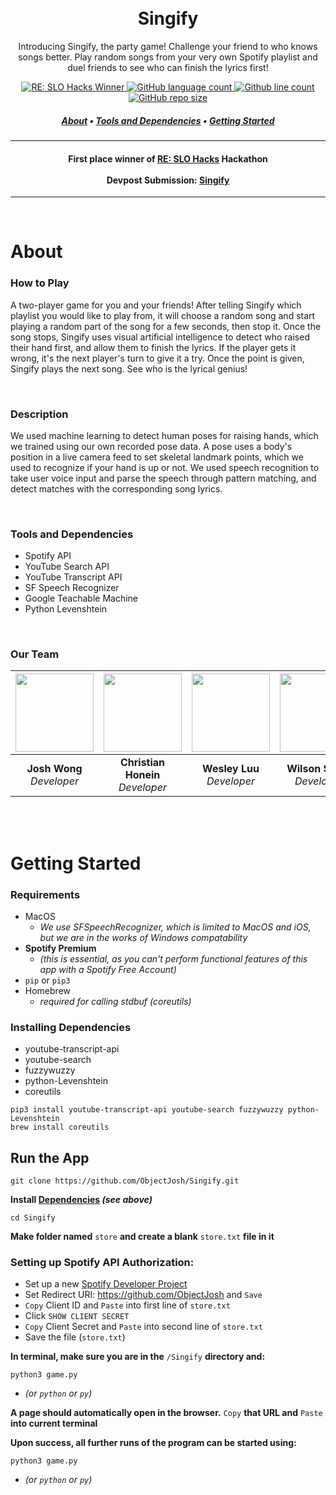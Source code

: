 <h1 align="center">
  <br>
  Singify
</h1>
<p align="center">
  Introducing Singify, the party game! Challenge your friend to who knows songs better. Play random songs from your very own Spotify playlist and duel friends to see who can finish the lyrics first!
</p>
<p align="center">
  <a href="https://devpost.com/software/singify?ref_content=my-projects-tab&ref_feature=my_projects">
    <img alt="RE: SLO Hacks Winner" src="https://img.shields.io/badge/RE%3A%20SLO%20Hacks-winner-brightgreen?style=flat-square">
    <img alt="GitHub language count" src="https://img.shields.io/github/languages/count/ObjectJosh/Singify?color=blueviolet&style=flat-square">
    <img alt="Github line count" src="https://img.shields.io/tokei/lines/github/ObjectJosh/Singify?style=flat-square">
    <img alt="GitHub repo size" src="https://img.shields.io/github/repo-size/ObjectJosh/Singify?color=orange&style=flat-square">
<!--     <img src="https://img.shields.io/github/languages/code-size/ObjectJosh/Singify?style=flat-square"> -->
  </a>
  
</p>
<h5 align="center">
  <a href="#about">About</a> •
  <a href="#tools-and-dependencies">Tools and Dependencies</a> •
  <a href="#getting-started">Getting Started</a>
</h5>

---

<h4 align="center">

  **First place winner of <a href="https://re-slo-hacks.devpost.com/" target="_blank">RE: SLO Hacks</a> Hackathon**
  <br>
  <br>
  **Devpost Submission: <a href="https://devpost.com/software/singify?ref_content=my-projects-tab&ref_feature=my_projects" target="_blank">Singify</a>**

</h4>

---

<br />

# About

### How to Play
A two-player game for you and your friends! After telling Singify which playlist you would like to play from, it will choose a random song and start playing a random part of the song for a few seconds, then stop it. Once the song stops, Singify uses visual artificial intelligence to detect who raised their hand first, and allow them to finish the lyrics. If the player gets it wrong, it's the next player's turn to give it a try. Once the point is given, Singify plays the next song. See who is the lyrical genius!

<br />

### Description
We used machine learning to detect human poses for raising hands, which we trained using our own recorded pose data. A pose uses a body's position in a live camera feed to set skeletal landmark points, which we used to recognize if your hand is up or not. We used speech recognition to take user voice input and parse the speech through pattern matching, and detect matches with the corresponding song lyrics.

<br />

### Tools and Dependencies
- Spotify API
- YouTube Search API
- YouTube Transcript API
- SF Speech Recognizer
- Google Teachable Machine
- Python Levenshtein

<br />

### Our Team
| <a href="https://github.com/ObjectJosh" target="_blank"><img src="https://avatars.githubusercontent.com/u/42549561?v=4" width="125px"/></a> | <a href="https://github.com/chonein" target="_blank"><img src="https://avatars.githubusercontent.com/u/61818445?v=4" width="125px"/></a> | <a href="https://github.com/Westluu" target="_blank"><img src="https://avatars.githubusercontent.com/u/76977316?v=4" width="125px"/></a> | <a href="https://github.com/wiszeto" target="_blank"><img src="https://avatars.githubusercontent.com/u/85478086?v=4" width="125px"/></a> |
|     :---:      |       :---:      |      :---:      |     :---:     |
| **Josh Wong** <br /> *Developer* | **Christian Honein** <br /> *Developer* |  **Wesley Luu** <br /> *Developer* | **Wilson Szeto** <br /> *Developer* |

<br />
<br />

# Getting Started
### Requirements
- MacOS
  - *We use SFSpeechRecognizer, which is limited to MacOS and iOS, but we are in the works of Windows compatability*
- **Spotify Premium**
  - *(this is essential, as you can't perform functional features of this app with a Spotify Free Account)*
- `pip` or `pip3`
- Homebrew
  - *required for calling stdbuf (coreutils)*

### Installing Dependencies
- youtube-transcript-api
- youtube-search
- fuzzywuzzy
- python-Levenshtein
- coreutils
```
pip3 install youtube-transcript-api youtube-search fuzzywuzzy python-Levenshtein
brew install coreutils
```

## Run the App
    git clone https://github.com/ObjectJosh/Singify.git

**Install <a href="#installing-dependencies">Dependencies</a> *(see above)***

    cd Singify

**Make folder named** `store` **and create a blank** `store.txt` **file in it**

### Setting up Spotify API Authorization:
- Set up a new <a href="https://developer.spotify.com/dashboard/login" target="_blank">Spotify Developer Project</a>
- Set Redirect URI: https://github.com/ObjectJosh and `Save`
- `Copy` Client ID and `Paste` into first line of `store.txt`
- Click `SHOW CLIENT SECRET`
- `Copy` Client Secret and `Paste` into second line of `store.txt`
- Save the file (`store.txt`)

**In terminal, make sure you are in the** `/Singify` **directory and:**

    python3 game.py
   - *(or `python` or `py`)*

**A page should automatically open in the browser.** `Copy` **that URL and** `Paste` **into current terminal**

**Upon success, all further runs of the program can be started using:**

    python3 game.py
   - *(or `python` or `py`)*
